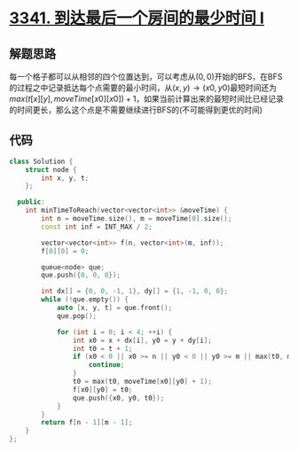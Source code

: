 # [3341. 到达最后一个房间的最少时间 I](https://leetcode.cn/problems/find-minimum-time-to-reach-last-room-i/)

## 解题思路

每一个格子都可以从相邻的四个位置达到，可以考虑从$(0,0)$开始的BFS，在BFS的过程之中记录抵达每个点需要的最小时间，从$(x, y) \to (x0, y0)$最短时间还为$max(t[x][y], moveTime[x0][x0]) + 1$，如果当前计算出来的最短时间比已经记录的时间更长，那么这个点是不需要继续进行BFS的(不可能得到更优的时间)

## 代码

```cpp
class Solution {
    struct node {
        int x, y, t;
    };

  public:
    int minTimeToReach(vector<vector<int>> &moveTime) {
        int n = moveTime.size(), m = moveTime[0].size();
        const int inf = INT_MAX / 2;

        vector<vector<int>> f(n, vector<int>(m, inf));
        f[0][0] = 0;

        queue<node> que;
        que.push({0, 0, 0});

        int dx[] = {0, 0, -1, 1}, dy[] = {1, -1, 0, 0};
        while (!que.empty()) {
            auto [x, y, t] = que.front();
            que.pop();

            for (int i = 0; i < 4; ++i) {
                int x0 = x + dx[i], y0 = y + dy[i];
                int t0 = t + 1;
                if (x0 < 0 || x0 >= n || y0 < 0 || y0 >= m || max(t0, moveTime[x0][y0] + 1) >= f[x0][y0]) {
                    continue;
                }
                t0 = max(t0, moveTime[x0][y0] + 1);
                f[x0][y0] = t0;
                que.push({x0, y0, t0});
            }
        }
        return f[n - 1][m - 1];
    }
};

```

